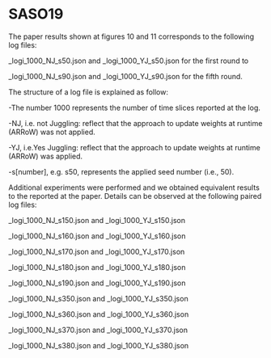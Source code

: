 # SASO19


The paper results  shown at figures 10 and 11 corresponds to the following log files:

_logi_1000_NJ_s50.json and _logi_1000_YJ_s50.json for the first round to 

_logi_1000_NJ_s90.json and _logi_1000_YJ_s90.json for the fifth round. 

The structure of a log file is explained as follow:

-The number 1000 represents the number of time slices reported at the log.

-NJ, i.e. not Juggling: reflect that the approach to update weights at runtime (ARRoW) was not applied. 

-YJ, i.e.Yes Juggling: reflect that the approach to update weights at runtime (ARRoW) was applied. 

-s[number], e.g. s50, represents the applied seed number (i.e., 50).

Additional experiments were performed and we obtained equivalent results to the reported at the paper. Details can be observed at the following paired log files:

_logi_1000_NJ_s150.json and _logi_1000_YJ_s150.json

_logi_1000_NJ_s160.json and _logi_1000_YJ_s160.json

_logi_1000_NJ_s170.json and _logi_1000_YJ_s170.json

_logi_1000_NJ_s180.json and _logi_1000_YJ_s180.json

_logi_1000_NJ_s190.json and _logi_1000_YJ_s190.json


_logi_1000_NJ_s350.json and _logi_1000_YJ_s350.json

_logi_1000_NJ_s360.json and _logi_1000_YJ_s360.json

_logi_1000_NJ_s370.json and _logi_1000_YJ_s370.json

_logi_1000_NJ_s380.json and _logi_1000_YJ_s380.json
